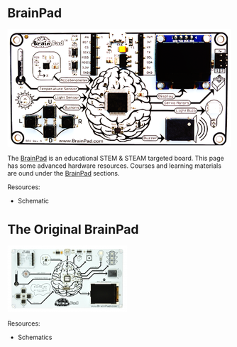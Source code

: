 # BrainPad
![BrainPad](images/brainpad.png)

The [BrainPad](www.brainpad.com) is an educational STEM & STEAM targeted board. This page has some advanced hardware resources. Courses and learning materials are ound under the [BrainPad](../../brainpad/intro.html) sections.

Resources:
*	Schematic

# The Original BrainPad
![Original BrainPad](images/original-brainpad.jpg)

Resources:
* Schematics
